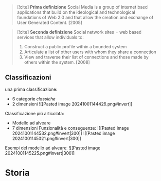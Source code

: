 > [!cite]  **Prima definizione** 
 > Social Media is a group of internet baed applications that build on the ideological and technological foundations of Web 2.0 and that allow the creation and exchange of User Generated Content.
 > [2005]
 
 > [!cite]  **Seconda definizione** 
 > Social network sites = web based services that allow individuals to: 
 > 1. Construct a public profile within a bounded system
 > 2. Articulate a list of other users with whom they share a connection
 > 3. View and traverse their list of connections and those made by others within the system. 
 > [2008]
 
 ## Classificazioni
 una prima classificazione: 
 - 6 categorie *classiche*
 - 2 dimensioni
![[Pasted image 20241001144429.png#invert]]

Classificazione più articolata: 
- Modello ad alveare
- 7 dimensioni 
Funzionalità e conseguenze: 
![[Pasted image 20241001144532.png#invert|300]] ![[Pasted image 20241001145021.png#invert|300]]

Esempi del modello ad alveare: 
![[Pasted image 20241001145225.png#invert|300]]


#  Storia
